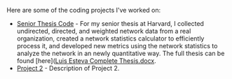 Here are some of the coding projects I've worked on:

- [Senior Thesis Code](Thesis_Network_FinalCode.ipynb/) - For my senior thesis at Harvard, I collected undirected, directed, and weighted network data from a real organization, created a network statistics calculator to efficiently process it, and developed new metrics using the network statistics to analyze the network in an newly quantitative way. The full thesis can be found [here]([Luis Esteva Complete Thesis.docx](https://docs.google.com/document/d/11TFFW09H3pMyNrFZEa4-ORIp7PtXoHreAtGVI-HHXyo/edit?usp=sharing). 
- [Project 2](project2/) - Description of Project 2.
